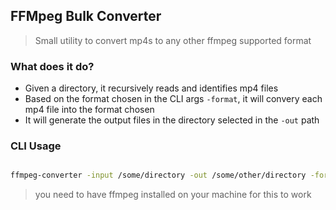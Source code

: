 ## FFMpeg Bulk Converter

> Small utility to convert mp4s to any other ffmpeg supported format

### What does it do? 
* Given a directory, it recursively reads and identifies mp4 files
* Based on the format chosen in the CLI args `-format`, it will convery each mp4 file into the format chosen
* It will generate the output files in the directory selected in the `-out` path

### CLI Usage

```bash

ffmpeg-converter -input /some/directory -out /some/other/directory -format avi

```

> you need to have ffmpeg installed on your machine for this to work